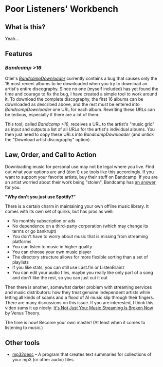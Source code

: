 # Poor Listeners' Workbench

## What is this?

Yeah...

## Features

### _Bandcamp >16_

Otiel's [_BandcampDownloader_](https://github.com/Otiel/BandcampDownloader/) currently contains a bug that causes only the 16 most recent albums to be downloaded when you try to download an artist's entire discography. Since no one (myself included) has yet found the time and courage to fix the bug, I have created a simple tool to work around it. To download the complete discography, the first 16 albums can be downloaded as described above, and the rest must be entered into _BandcampDownloader_ one URL for each album. Rewriting these URLs can be tedious, especially if there are a lot of them.

This tool, called _Bandcamp >16_, receives a URL to the artist's "music grid" as input and outputs a list of all URLs for the artist's individual albums. You then just need to copy these URLs into _BandcampDownloader_ (and untick the "Download artist discography" option).

## Law, Order, and Call to Action

Downloading music for personal use may not be legal where you live. Find out what your options are and (don't) use tools like this accordingly. If you want to support your favorite artists, buy their stuff on Bandcamp. If you are an artist worried about their work being "stolen", Bandcamp has [an answer](https://get.bandcamp.help/hc/en-us/articles/23020694039575-I-heard-you-can-steal-music-on-Bandcamp-What-are-you-doing-about-this) for you.

<b>"Why don't you just use Spotify?"</b>

There is a certain charm in maintaining your own offline music library. It comes with its own set of quirks, but has pros as well:

* No monthly subscription or ads
* No dependence on a third-party corporation (which may change its terms or go bankrupt)
* You don't have to worry about music that is missing from streaming platforms
* You can listen to music in higher quality
* You can choose your own music player
* The directory structure allows for more flexible sorting than a set of playlists
* If you like stats, you can still use Last.fm or ListenBrainz
* You can edit your audio files, maybe you really like only part of a song and don't like the rest, so you can just cut it out

Then there is another, somewhat darker problem with streaming services and music distributors: how they treat genuine independent artists while letting all kinds of scams and a flood of AI music slip through their fingers. There are many discussions on this issue. If you are interested, I think this video sums it up nicely: [It's Not Just You: Music Streaming Is Broken Now](https://youtu.be/plleJ0Zv0Ww) by Venus Theory.

The time is now! Become your own master! (At least when it comes to listening to music.)

## Other tools

* [mp32desc](https://github.com/RDMCz/mp32desc) – A program that creates text summaries for collections of your mp3 (or other audio) files.
